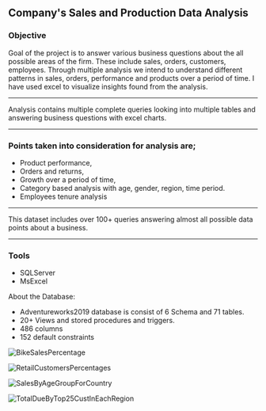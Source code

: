## Company's Sales and Production Data Analysis

### Objective

Goal of the project is to answer various business questions about the all possible areas of the firm. 
These include sales, orders, customers, employees. Through multiple analysis we intend to understand different patterns in sales, orders, performance and products over a period of time. 
I have used excel to visualize insights found from the analysis.

---

Analysis contains multiple complete queries looking into multiple tables and answering business questions with excel charts.

---

###	Points taken into consideration for analysis are; 

-	Product performance, 
-	Orders and returns, 
-	Growth over a period of time, 
-	Category based analysis with age, gender, region, time period.  
-	Employees tenure analysis
	
---

This dataset includes over 100+ queries answering almost all possible data points about a business. 

---
	  
### Tools
	
-	SQLServer
-	MsExcel
 

About the Database:

-	Adventureworks2019 database is consist of 6 Schema and 71 tables.
-	20+ Views and stored procedures and triggers.
-	486 columns 
-	152 default constraints 
	
	
	
![BikeSalesPercentage](https://github.com/user-attachments/assets/d0eaa5bd-25ab-45c6-80d3-c85e44df5e2e)

![RetailCustomersPercentages](https://github.com/user-attachments/assets/c5e01af3-1e29-496a-b565-513d6282d94a)

![SalesByAgeGroupForCountry](https://github.com/user-attachments/assets/a081d836-084a-4925-ab8d-094d52276950)

![TotalDueByTop25CustInEachRegion](https://github.com/user-attachments/assets/047245fa-ca58-4dd6-b76f-d6e2c8202969)
